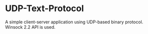 # UDP-Text-Protocol
A simple client-server application using UDP-based binary protocol.
Winsock 2.2 API is used.

